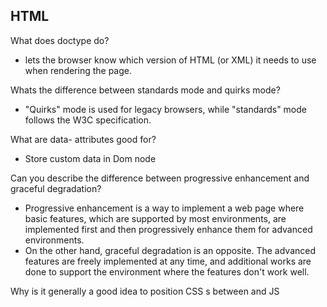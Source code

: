 


## HTML

What does doctype do?
- lets the browser know which version of HTML (or XML) it needs to use when rendering the page. 

Whats the difference between standards mode and quirks mode?
- "Quirks" mode is used for legacy browsers, while "standards" mode follows the W3C specification. 

What are data- attributes good for? 
- Store custom data in Dom node


Can you describe the difference between progressive enhancement and graceful degradation?
- Progressive enhancement is a way to implement a web page where basic features, which are supported by most environments, are implemented first and then progressively enhance them for advanced environments.
- On the other hand, graceful degradation is an opposite. The advanced features are freely implemented at any time, and additional works are done to support the environment where the features don't work well.

Why is it generally a good idea to position CSS <link>s between <head></head> and JS <script>s just before </body>? Do you know any exceptions?/

- CSS declared before <body> starts, your styles has actually loaded already
- run javascript just before the </body> so that it is ran after all the elements have been rendered./

Explain some of the pros and cons for CSS animations versus JavaScript animations.

-CSS animations
    -pros: They use GPU, so they are CPU-efficient. Don't consume JavaScript event loops.
    -cons: Hard to handle, as CSS doesn't contain logics. Not supported in old browsers.

-JavaScript animations
    -Opposite to CSS animations


What is the difference between classes and IDs in CSS?
- Id have priority 

==========CSS===============

Whats the difference between "resetting" and "normalizing" CSS? Which would you choose, and why?
- Resetting - removing all styling from every element. all elements will have the same font-size margin etc. Eric Meyers Reset.
- normalizing - making elements render consistently across all browsers. provides better cross-browser consistency in default styling of html elements. html5 alternative to css resetting

Describe Floats and how they work.
- Specifies whether an element should be placed along left or right side of container

Describe z-index and how stacking context is formed.
- Specifies the stack order of an element. Greater stack order in front.

Have you ever used a grid system, and if so, what do you prefer?
-Bootstrap - container, rows, and columns placed within rows

Have you used or implemented media queries or mobile specific layouts/CSS?
-Optional media type limit the stylesheets scope by using  media features (height width)

=============JS===============
Explain event delegation
-Using Event Propagation(bubbling) to handle higher level events in the DOM

Why is it called a Ternary expression, what does the word "Ternary" indicate?
- ?:

==============================

What does CORS stand for and what issue does it address?

 -CORS stands for cross-origin resource sharing. There could be situation where some resources should be allowed from sources having different origin. CORS is a standard to enable cross-site HTTP requests for:

 -AJAX API call
 -Web Fonts
 -WebGL textures
 -Image/video frames drawn to a canvas using drawImage
 -Stylesheets
 -Scripts